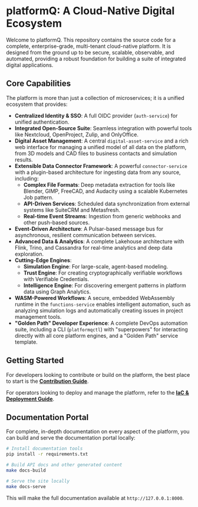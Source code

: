 # platformQ: A Cloud-Native Digital Ecosystem

Welcome to platformQ. This repository contains the source code for a complete, enterprise-grade, multi-tenant cloud-native platform. It is designed from the ground up to be secure, scalable, observable, and automated, providing a robust foundation for building a suite of integrated digital applications.

## Core Capabilities

The platform is more than just a collection of microservices; it is a unified ecosystem that provides:

*   **Centralized Identity & SSO**: A full OIDC provider (`auth-service`) for unified authentication.
*   **Integrated Open-Source Suite**: Seamless integration with powerful tools like Nextcloud, OpenProject, Zulip, and OnlyOffice.
*   **Digital Asset Management**: A central `digital-asset-service` and a rich web interface for managing a unified model of all data on the platform, from 3D models and CAD files to business contacts and simulation results.
*   **Extensible Data Connector Framework**: A powerful `connector-service` with a plugin-based architecture for ingesting data from any source, including:
    *   **Complex File Formats**: Deep metadata extraction for tools like Blender, GIMP, FreeCAD, and Audacity using a scalable Kubernetes Job pattern.
    *   **API-Driven Services**: Scheduled data synchronization from external systems like SuiteCRM and Metasfresh.
    *   **Real-time Event Streams**: Ingestion from generic webhooks and other push-based sources.
*   **Event-Driven Architecture**: A Pulsar-based message bus for asynchronous, resilient communication between services.
*   **Advanced Data & Analytics**: A complete Lakehouse architecture with Flink, Trino, and Cassandra for real-time analytics and deep data exploration.
*   **Cutting-Edge Engines**:
    *   **Simulation Engine**: For large-scale, agent-based modeling.
    *   **Trust Engine**: For creating cryptographically verifiable workflows with Verifiable Credentials.
    *   **Intelligence Engine**: For discovering emergent patterns in platform data using Graph Analytics.
*   **WASM-Powered Workflows**: A secure, embedded WebAssembly runtime in the `functions-service` enables intelligent automation, such as analyzing simulation logs and automatically creating issues in project management tools.
*   **"Golden Path" Developer Experience**: A complete DevOps automation suite, including a CLI (`platformqctl`) with "superpowers" for interacting directly with all core platform engines, and a "Golden Path" service template.

## Getting Started

For developers looking to contribute or build on the platform, the best place to start is the **[Contribution Guide](CONTRIBUTING.md)**.

For operators looking to deploy and manage the platform, refer to the **[IaC & Deployment Guide](iac/terraform/README.md)**.

## Documentation Portal

For complete, in-depth documentation on every aspect of the platform, you can build and serve the documentation portal locally:

```bash
# Install documentation tools
pip install -r requirements.txt

# Build API docs and other generated content
make docs-build

# Serve the site locally
make docs-serve
```
This will make the full documentation available at `http://127.0.0.1:8000`. 